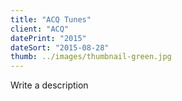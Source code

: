 ```yaml
---
title: "ACQ Tunes"
client: "ACQ"
datePrint: "2015"
dateSort: "2015-08-28"
thumb: ../images/thumbnail-green.jpg
---
```


Write a description
